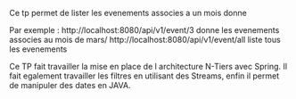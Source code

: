 Ce tp permet de lister les evenements associes a un mois donne

Par exemple : http://localhost:8080/api/v1/event/3 donne les evenements associes au mois de mars/
              http://localhost:8080/api/v1/event/all liste tous les evenements

Ce TP fait travailler la mise en place de l architecture N-Tiers avec Spring. Il fait egalement travailler les filtres en utilisant des Streams, enfin il permet de manipuler des dates en JAVA.
